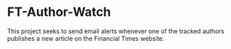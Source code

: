 # FT-Author-Watch
This project seeks to send email alerts whenever one of the tracked authors publishes a new article on the Financial Times website.

